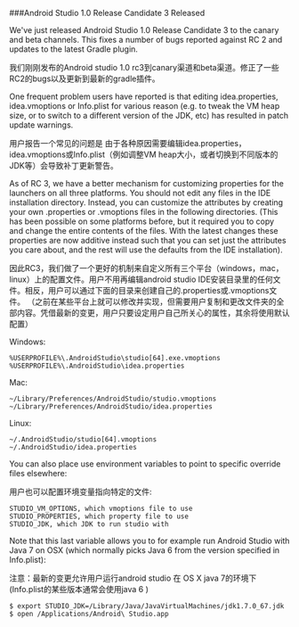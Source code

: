 ###Android Studio 1.0 Release Candidate 3 Released

We've just released Android Studio 1.0 Release Candidate 3 to the canary and beta channels. This fixes a number of bugs reported against RC 2 and updates to the latest Gradle plugin.

我们刚刚发布的Android studio 1.0 rc3到canary渠道和beta渠道。修正了一些RC2的bugs以及更新到最新的gradle插件。

One frequent problem users have reported is that editing idea.properties, idea.vmoptions or Info.plist for various reason (e.g. to tweak the VM heap size, or to switch to a different version of the JDK, etc) has resulted in patch update warnings.


用户报告一个常见的问题是 由于各种原因需要编辑idea.properties，idea.vmoptions或Info.plist（例如调整VM heap大小，或者切换到不同版本的JDK等）会导致补丁更新警告。

As of RC 3, we have a better mechanism for customizing properties for the launchers on all three platforms. You should not edit any files in the IDE installation directory. Instead, you can customize the attributes by creating your own .properties or .vmoptions files in the following directories. (This has been possible on some platforms before, but it required you to copy and change the entire contents of the files. With the latest changes these properties are now additive instead such that you can set just the attributes you care about, and the rest will use the defaults from the IDE installation).

因此RC3，我们做了一个更好的机制来自定义所有三个平台（windows，mac， linux）上的配置文件。用户不用再编辑android studio IDE安装目录里的任何文件。相反，用户可以通过下面的目录来创建自己的.properties或.vmoptions文件。 （之前在某些平台上就可以修改并实现，但需要用户复制和更改文件夹的全部内容。凭借最新的变更，用户只要设定用户自己所关心的属性，其余将使用默认配置）


Windows:

```
%USERPROFILE%\.AndroidStudio\studio[64].exe.vmoptions
%USERPROFILE%\.AndroidStudio\idea.properties
```
Mac:

```
~/Library/Preferences/AndroidStudio/studio.vmoptions
~/Library/Preferences/AndroidStudio/idea.properties
```
Linux:

```
~/.AndroidStudio/studio[64].vmoptions
~/.AndroidStudio/idea.properties
```

You can also place use environment variables to point to specific override files elsewhere:

用户也可以配置环境变量指向特定的文件:

```
STUDIO_VM_OPTIONS, which vmoptions file to use
STUDIO_PROPERTIES, which property file to use
STUDIO_JDK, which JDK to run studio with
```

Note that this last variable allows you to for example run Android Studio with Java 7 on OSX (which normally picks Java 6 from the version specified in Info.plist):

注意：最新的变更允许用户运行android studio 在 OS X java 7的环境下(Info.plist的某些版本通常会使用java 6 )

```
$ export STUDIO_JDK=/Library/Java/JavaVirtualMachines/jdk1.7.0_67.jdk
$ open /Applications/Android\ Studio.app
```